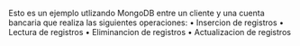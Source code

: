Esto es un ejemplo utlizando MongoDB entre un cliente y una cuenta bancaria que realiza las siguientes operaciones:
•	Insercion de registros
•	Lectura de registros
•	Eliminancion de registros
•	Actualizacion de registros
